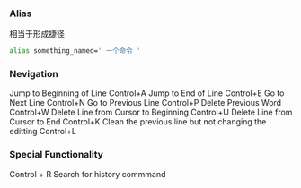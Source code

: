 
### Alias

相当于形成捷径
```sh
alias something_named=' 一个命令 '

```

### Nevigation


Jump to Beginning of Line	    Control+A
Jump to End of Line	            Control+E
Go to Next Line		            Control+N
Go to Previous Line		        Control+P
Delete Previous Word		    Control+W
Delete Line from Cursor to Beginning		Control+U
Delete Line from Cursor to End		        Control+K
Clean the previous line but not changing the editting       Control+L




### Special Functionality
Control + R                     Search for history commmand


